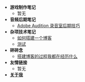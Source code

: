 - **游戏制作笔记**
  - 暂无
- **音频后期笔记**
  - [Adobe Audition 录音室后期技巧](/zh-cn/media/audition.md)
- **杂项技术笔记**
  - [如何搭建一个博客](/zh-cn/tech/如何搭建一个博客.md)
  - [测试](/zh-cn/tech/test.md)
- **碎碎念**
  - [搭建博客的过程我都在经历什么](/zh-cn/chat/搭建博客的过程我都在经历什么.md)
- **友情链接**
  - 暂无
- [**关于我**](/about.md)